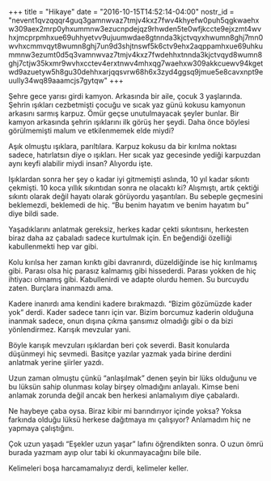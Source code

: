 +++
title = "Hikaye"
date = "2016-10-15T14:52:14-04:00"
nostr_id = "nevent1qvzqqqr4guq3gamnwvaz7tmjv4kxz7fwv4khyefw0puh5qgkwaehxw309aex2mrp0yhxummnw3ezucnpdejqz9rhwden5te0wfjkccte9ejxzmt4wvhxjmcprpmhxue69uhhyetvv9ujuumwdae8gtnnda3kjctvqyxhwumn8ghj7mn0wvhxcmmvqyt8wumn8ghj7un9d3shjtnswf5k6ctv9ehx2aqppamhxue69uhkummnw3ezumt0d5q3vamnwvaz7tmjv4kxz7fwdehhxtnnda3kjctvqyd8wumn8ghj7ctjw35kxmr9wvhxcctev4erxtnwv4mhxqg7waehxw309akkcuewv94kgetwd9azuetyw5h8gu30dehhxarjqqsvrw68h6x3zyd4ggsq9jmue5e8cavxnpt9euully34wq89aaamcjs7gytqw"
+++

Şehre gece yarısı girdi kamyon. Arkasında bir aile, çocuk 3 yaşlarında. Şehrin ışıkları cezbetmişti çocuğu ve sıcak yaz günü kokusu kamyonun arkasını sarmış karpuz. Ömür geçse unutulmayacak şeyler bunlar. Bir kamyon arkasında şehrin ışıklarını ilk görüş her şeydi. Daha önce böylesi görülmemişti malum ve etkilenmemek elde miydi?

Aşık olmuştu ışıklara, parıltılara. Karpuz kokusu da bir kırılma noktası sadece, hatırlatsın diye o ışıkları. Her sıcak yaz gecesinde yediği karpuzdan aynı keyfi alabilir miydi insan? Alıyordu işte.

Işıklardan sonra her şey o kadar iyi gitmemişti aslında, 10 yıl kadar sıkıntı çekmişti. 10 koca yıllık sıkıntıdan sonra ne olacaktı ki? Alışmıştı, artık çektiği sıkıntı olarak değil hayatı olarak görüyordu yaşantıları. Bu sebeple geçmesini beklemezdi, beklemedi de hiç.
“Bu benim hayatım ve benim hayatım bu” diye bildi sade.

Yaşadıklarını anlatmak gereksiz, herkes kadar çekti sıkıntısını, herkesten biraz daha az çabaladı sadece kurtulmak için. En beğendiği özelliği kabullenmekti hep var gibi.

Kolu kırılsa her zaman kırıktı gibi davranırdı, düzeldiğinde ise hiç kırılmamış gibi. Parası olsa hiç parasız kalmamış gibi hissederdi. Parası yokken de hiç ihtiyacı olmamış gibi. Kabullenirdi ve adapte olurdu hemen. Su burcuydu zaten. Burçlara inanmazdı ama.

Kadere inanırdı ama kendini kadere bırakmazdı. “Bizim gözümüzde kader yok” derdi. Kader sadece tanrı için var. Bizim borcumuz kaderin olduğuna inanmak sadece, onun dışına çıkma şansımız olmadığı gibi o da bizi yönlendirmez. Karışık mevzular yani.

Böyle karışık mevzuları ışıklardan beri çok severdi. Basit konularda düşünmeyi hiç sevmedi. Basitçe yazılar yazmak yada birine derdini anlatmak yerine şiirler yazdı.

Uzun zaman olmuştu çünkü “anlaşılmak” denen şeyin bir lüks olduğunu ve bu lüksün sahip olunması kolay birşey olmadığını anlayalı. Kimse beni anlamak zorunda değil ancak ben herkesi anlamalıyım diye çabalardı.

Ne haybeye çaba oysa. Biraz kibir mi barındırıyor içinde yoksa? Yoksa farkında olduğu lüksü herkese dağıtmaya mı çalışıyor? Anlamadım hiç ne yapmaya çalıştığını.

Çok uzun yaşadı “Eşekler uzun yaşar” lafını öğrendikten sonra. O uzun ömrü burada yazmam ayıp olur tabi ki okunmayacağını bile bile.

Kelimeleri boşa harcamamalıyız derdi, kelimeler keller.
